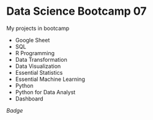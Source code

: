 # Data Science Bootcamp 07

My projects in bootcamp

- Google Sheet
- SQL
- R Programming
- Data Transformation
- Data Visualization
- Essential Statistics
- Essential Machine Learning
- Python
- Python for Data Analyst
- Dashboard

*Badge*
